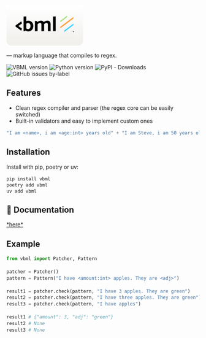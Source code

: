 <p>
  <a href="https://github.com/tesseradecade/vbml">
    <img src=".github/vbml-logo.png" width="200px" style="display: inline-block;">
  </a>
</p>

<p>
— markup language that compiles to regex.
</p>

<img alt="VBML version" src="https://img.shields.io/badge/dynamic/toml?url=https%3A%2F%2Fraw.githubusercontent.com%2Ftesseradecade%2Fvbml%2Frefs%2Fheads%2Fmaster%2Fpyproject.toml&query=%24.project.version&style=flat-square&label=version&labelColor=black"></img>
<img alt="Python version" src="https://img.shields.io/badge/dynamic/toml?url=https%3A%2F%2Fraw.githubusercontent.com%2Ftesseradecade%2Fvbml%2Frefs%2Fheads%2Fmaster%2Fpyproject.toml&query=%24.project.requires-python&style=flat-square&logoColor=fff&label=python&labelColor=black"></img>
<img alt="PyPI - Downloads" src="https://img.shields.io/pypi/dw/vbml?color=lightGreen&labelColor=black&style=flat-square"></img>
<img alt="GitHub issues by-label" src="https://img.shields.io/github/issues/tesseradecade/vbml/bug?labelColor=black&style=flat-square"></img>

## Features

* Clean regex compiler and parser (the regex core can be easily switched)
* Built-in validators and easy to implement custom ones

```js
"I am <name>, i am <age:int> years old" + "I am Steve, i am 50 years old" = {"name": "Steve", "age": 50}
```

## Installation

Install with pip, poetry or uv:

```shell script
pip install vbml
poetry add vbml
uv add vbml
```

## :book: Documentation

[\*here\*](/docs/index.md)

## Example

```python
from vbml import Patcher, Pattern

patcher = Patcher()
pattern = Pattern("I have <amount:int> apples. They are <adj>")

result1 = patcher.check(pattern, "I have 3 apples. They are green")
result2 = patcher.check(pattern, "I have three apples. They are green")
result3 = patcher.check(pattern, "I have apples")

result1 # {"amount": 3, "adj": "green"}
result2 # None
result3 # None
```
